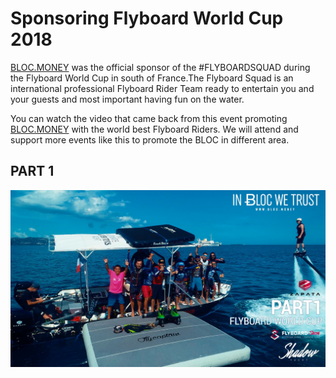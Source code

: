# Sponsoring Flyboard World Cup 2018

[BLOC.MONEY](https://bloc.money) was the official sponsor of the #FLYBOARDSQUAD during the Flyboard World Cup in south of France.The Flyboard Squad is an international professional Flyboard Rider Team ready to entertain you and your guests and most important having fun on the water.

You can watch the video that came back from this event promoting [BLOC.MONEY](https://bloc.money) with the world best Flyboard Riders. We will attend and support more events like this to promote the BLOC in different area.

## PART 1

[![FLYBOARDSQUAD PART 1](images/sponsoring/flyboardworldcup-2018/flyboard-worldcup-1.jpg)](https://www.youtube.com/watch?v=GZojDoC0598)